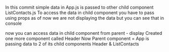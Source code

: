 In this commit simple data in App.js is passed to other child component ListContacts.js
To access the data in child component you have to pass using props
as of now we are not displaying the data but you can see that in console

now you can access data in child component from parent - display
 Created one more component called Header 
 Now Parent component = App is passing data to 2 of its child components Header & ListContacts
 